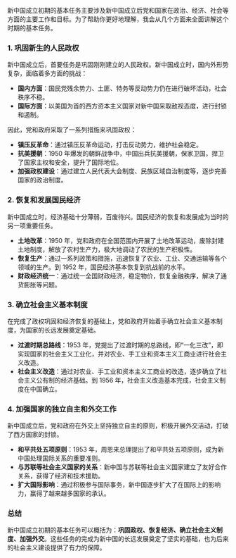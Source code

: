 新中国成立初期的基本任务主要涉及新中国成立后党和国家在政治、经济、社会等方面的主要工作和目标。为了帮助你更好地理解，我会从几个方面来全面讲解这个时期的基本任务。

### 1. **巩固新生的人民政权**

新中国成立后，首要任务是巩固刚刚建立的人民政权。新中国成立时，国内外形势复杂，面临着多方面的挑战：

- **国内方面**：国民党残余势力、土匪、特务等反动势力仍在进行破坏活动，社会秩序不稳。
- **国际方面**：以美国为首的西方资本主义国家对新中国采取敌视态度，进行封锁和遏制。

因此，党和政府采取了一系列措施来巩固政权：

- **镇压反革命**：通过镇压反革命运动，打击反动势力，维护社会稳定。
- **抗美援朝**：1950 年爆发的朝鲜战争中，中国出兵抗美援朝，保家卫国，捍卫了国家主权和安全，提升了国际地位。
- **加强政权建设**：通过建立人民代表大会制度、民族区域自治制度等，逐步完善国家的政治制度。

### 2. **恢复和发展国民经济**

新中国成立时，经济基础十分薄弱，百废待兴。国民经济的恢复和发展成为当时的另一项重要任务。

- **土地改革**：1950 年，党和政府在全国范围内开展了土地改革运动，废除封建土地制度，解放了农村生产力，极大地调动了农民的生产积极性。
- **恢复生产**：通过一系列政策和措施，迅速恢复了农业、工业、交通运输等各个领域的生产。到 1952 年，国民经济基本恢复到抗战前的水平。
- **财政经济统一**：通过统一全国财政经济，稳定物价，恢复金融秩序，解决了通货膨胀等问题。

### 3. **确立社会主义基本制度**

在完成了政权巩固和经济恢复的基础上，党和政府开始着手确立社会主义基本制度，为国家的长远发展奠定基础。

- **过渡时期总路线**：1953 年，党提出了过渡时期的总路线，即“一化三改”，即实现国家的社会主义工业化，并对农业、手工业和资本主义工商业进行社会主义改造。
- **社会主义改造**：通过对农业、手工业和资本主义工商业的改造，逐步确立了社会主义公有制的经济基础。到 1956 年，社会主义改造基本完成，社会主义制度在中国确立。

### 4. **加强国家的独立自主和外交工作**

新中国成立后，党和政府在外交上坚持独立自主的原则，积极开展外交活动，打破了西方国家的封锁。

- **和平共处五项原则**：1953 年，周恩来总理提出了和平共处五项原则，成为新中国处理国际关系的重要准则。
- **与苏联等社会主义国家的关系**：新中国与苏联等社会主义国家建立了友好合作关系，获得了经济和技术援助。
- **扩大国际影响**：通过积极参与国际事务，新中国逐步扩大了在国际上的影响力，赢得了越来越多国家的承认。

### 总结

新中国成立初期的基本任务可以概括为：**巩固政权、恢复经济、确立社会主义制度、加强外交**。这些任务的完成为新中国的长远发展奠定了坚实的基础，也为后来的社会主义建设提供了有力的保障。
